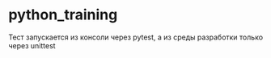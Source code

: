 # python_training
Тест запускается из консоли через pytest, а из среды разработки только через unittest